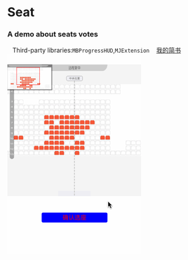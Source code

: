 # Seat
### A demo about seats votes<br>
    Third-party libraries:`MBProgressHUD`,`MJExtension`
    [我的简书](http://www.jianshu.com/u/848ae424944b)<br>
![](https://github.com/itclimb/Seat/raw/master/Seat/seat1.gif)

    
    
    
